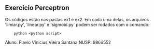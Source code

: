 ## Exercício Perceptron

Os códigos estão nas pastas ex1 e ex2. Em cada uma delas, os arquivos 'limiar.py', 'linear.py' e 'sigmoid.py' podem ser rodados com o comando:
```
    python <python script>
```

Aluno:
    Flavio Vinicius Vieira Santana
NUSP:
    9866552
